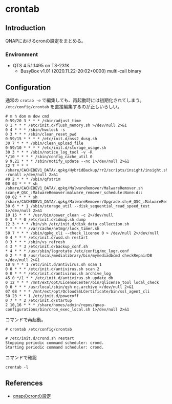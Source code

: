 # crontab

## Introduction

QNAPにおけるcronの設定をまとめる。

### Environment

- QTS 4.5.1.1495 on TS-231K
    - BusyBox v1.01 (2020.11.22-20:02+0000) multi-call binary

## Configuration

通常の `crotab -e` で編集しても、再起動時には初期化されてしまう。
`/etc/config/crontab` を直接編集するのが正しいらしい。

```:/etc/config/crontab
# m h dom m dow cmd
0-59/20 3 * * * /sbin/adjust_time
0 1 * * * /etc/init.d/flush_memory.sh >/dev/null 2>&1
0 4 * * * /sbin/hwclock -s
0 3 * * * /sbin/clean_reset_pwd
0-59/15 * * * * /etc/init.d/nss2_dusg.sh
30 7 * * * /sbin/clean_upload_file
0-59/10 * * * * /etc/init.d/storage_usage.sh
30 3 * * * /sbin/notice_log_tool -v -R
*/10 * * * * /sbin/config_cache_util 0
9 9,21 * * * /sbin/notify_update --nc 1>/dev/null 2>&1
32 7 * * * /share/CACHEDEV1_DATA/.qpkg/HybridBackup/rr2/scripts/insight/insight.sh -runall >/dev/null 2>&1
#0 2 * * * /sbin/qfstrim
00 03 * * * sh /share/CACHEDEV1_DATA/.qpkg/MalwareRemover/MalwareRemover.sh scan;#_QSC_:MalwareRemover:malware_remover_schedule:None:d::
00 02 * * * sh /share/CACHEDEV1_DATA/.qpkg/MalwareRemover/Upgrade.sh;#_QSC_:MalwareRemover:malware_remover_upgrade:None:d::
30 6 * * 1 /sbin/storage_util --disk_sequential_read_speed_test 1>/dev/null 2>&1
10 15 * * * /usr/bin/power_clean -c 2>/dev/null
0 3 * * 0 /etc/init.d/idmap.sh dump
12 3 * * * /bin/sh /etc/init.d/disk_data_collection.sh
* * * * * /var/cache/netmgr/lock_timer.sh
50 7 * * * /sbin/qpkg_cli --check_license 0 > /dev/null 2>/dev/null
0 4 * * * /etc/init.d/wsd.sh restart
0 3 * * * /sbin/vs_refresh
4 3 * * 3 /etc/init.d/backup_conf.sh
* 4 * * * /usr/sbin/logrotate /etc/config/mc_logr.conf
0 2 * * 0 /usr/local/medialibrary/bin/mymediadbcmd checkRepairDB  >/dev/null 2>&1
10 9 * * 1 /etc/init.d/antivirus.sh scan 1
0 0 * * * /etc/init.d/antivirus.sh scan 2
0 0 * * * /etc/init.d/antivirus.sh archive_log
45 0 */1 * * /etc/init.d/antivirus.sh update_db
0 12 * * * /mnt/ext/opt/LicenseCenter/bin/qlicense_tool local_check
0 0 * * * /usr/local/sbin/qsh nc.archive >/dev/null 2>&1
07 08 * * * /mnt/ext/opt/QcloudSSLCertificate/bin/ssl_agent_cli
50 23 * * 1 /etc/init.d/poweroff
0 7 * * 2 /etc/init.d/startup
2 10,16 * * * /share/homes/admin/repos/qnap-configurations/bin/cron_exec_local.sh 1>/dev/null 2>&1
```

コマンドで再起動。

```console
# crontab /etc/config/crontab

# /etc/init.d/crond.sh restart
Stopping periodic command scheduler: crond.
Starting periodic command scheduler: crond.
```

コマンドで確認

```shell
crontab -l
```

## References

* [qnapのcronの設定](https://ymraintree.hatenadiary.org/entry/20120919/1348035056)
